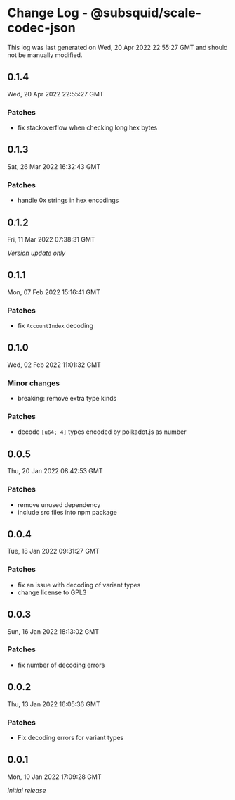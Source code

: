 # Change Log - @subsquid/scale-codec-json

This log was last generated on Wed, 20 Apr 2022 22:55:27 GMT and should not be manually modified.

## 0.1.4
Wed, 20 Apr 2022 22:55:27 GMT

### Patches

- fix stackoverflow when checking long hex bytes

## 0.1.3
Sat, 26 Mar 2022 16:32:43 GMT

### Patches

- handle 0x strings in hex encodings

## 0.1.2
Fri, 11 Mar 2022 07:38:31 GMT

_Version update only_

## 0.1.1
Mon, 07 Feb 2022 15:16:41 GMT

### Patches

- fix `AccountIndex` decoding

## 0.1.0
Wed, 02 Feb 2022 11:01:32 GMT

### Minor changes

- breaking: remove extra type kinds

### Patches

- decode `[u64; 4]` types encoded by polkadot.js as number

## 0.0.5
Thu, 20 Jan 2022 08:42:53 GMT

### Patches

- remove unused dependency
- include src files into npm package

## 0.0.4
Tue, 18 Jan 2022 09:31:27 GMT

### Patches

- fix an issue with decoding of variant types
- change license to GPL3

## 0.0.3
Sun, 16 Jan 2022 18:13:02 GMT

### Patches

- fix number of decoding errors

## 0.0.2
Thu, 13 Jan 2022 16:05:36 GMT

### Patches

- Fix decoding errors for variant types

## 0.0.1
Mon, 10 Jan 2022 17:09:28 GMT

_Initial release_

